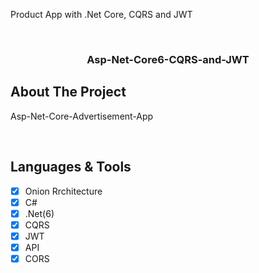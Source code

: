 
Product App with .Net Core, CQRS and JWT

<div id="top"></div>


<!-- PROJECT LOGO -->
<br />
<div align="center">
  <h3 align="center">Asp-Net-Core6-CQRS-and-JWT</h3>
</div>


<!-- ABOUT THE PROJECT -->
## About The Project

Asp-Net-Core-Advertisement-App

<br/>

## Languages & Tools

- [x] Onion Rrchitecture
- [x] C#
- [x] .Net(6)
- [x] CQRS
- [x] JWT
- [x] API
- [x] CORS
